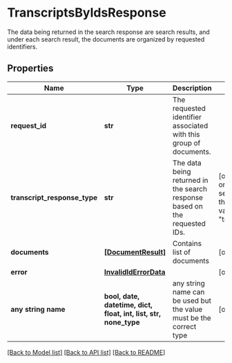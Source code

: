 # TranscriptsByIdsResponse

The data being returned in the search response are search results, and under each search result, the documents are organized by requested identifiers. 

## Properties
Name | Type | Description | Notes
------------ | ------------- | ------------- | -------------
**request_id** | **str** | The requested identifier associated with this group of documents. | 
**transcript_response_type** | **str** | The data being returned in the search response based on the requested IDs. | [optional]  if omitted the server will use the default value of "transcriptById"
**documents** | [**[DocumentResult]**](DocumentResult.md) | Contains list of documents | [optional] 
**error** | [**InvalidIdErrorData**](InvalidIdErrorData.md) |  | [optional] 
**any string name** | **bool, date, datetime, dict, float, int, list, str, none_type** | any string name can be used but the value must be the correct type | [optional]

[[Back to Model list]](../README.md#documentation-for-models) [[Back to API list]](../README.md#documentation-for-api-endpoints) [[Back to README]](../README.md)


